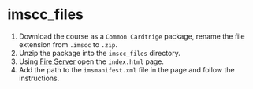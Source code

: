 # imscc_files 
1. Download the course as a  `Common Cardtrige` package, rename the file extension from `.imscc` to `.zip`.
2. Unzip the package into the `imscc_files` directory.
3. Using [Fire Server](https://marketplace.visualstudio.com/items?itemName=yandeu.five-server) open the `index.html` page.
4. Add the path to the `imsmanifest.xml` file in the page and follow the instructions.